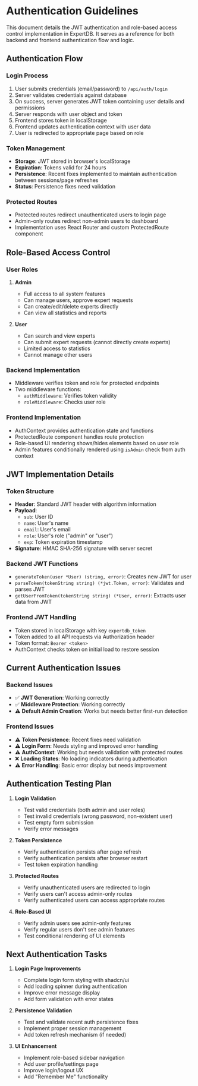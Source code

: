 # Authentication Guidelines

This document details the JWT authentication and role-based access control implementation in ExpertDB. It serves as a reference for both backend and frontend authentication flow and logic.

## Authentication Flow

### Login Process
1. User submits credentials (email/password) to `/api/auth/login`
2. Server validates credentials against database
3. On success, server generates JWT token containing user details and permissions
4. Server responds with user object and token
5. Frontend stores token in localStorage
6. Frontend updates authentication context with user data
7. User is redirected to appropriate page based on role

### Token Management
- **Storage**: JWT stored in browser's localStorage
- **Expiration**: Tokens valid for 24 hours
- **Persistence**: Recent fixes implemented to maintain authentication between sessions/page refreshes
- **Status**: Persistence fixes need validation

### Protected Routes
- Protected routes redirect unauthenticated users to login page
- Admin-only routes redirect non-admin users to dashboard
- Implementation uses React Router and custom ProtectedRoute component

## Role-Based Access Control

### User Roles
1. **Admin**
   - Full access to all system features
   - Can manage users, approve expert requests
   - Can create/edit/delete experts directly
   - Can view all statistics and reports

2. **User**
   - Can search and view experts
   - Can submit expert requests (cannot directly create experts)
   - Limited access to statistics
   - Cannot manage other users

### Backend Implementation
- Middleware verifies token and role for protected endpoints
- Two middleware functions:
  - `authMiddleware`: Verifies token validity
  - `roleMiddleware`: Checks user role

### Frontend Implementation
- AuthContext provides authentication state and functions
- ProtectedRoute component handles route protection
- Role-based UI rendering shows/hides elements based on user role
- Admin features conditionally rendered using `isAdmin` check from auth context

## JWT Implementation Details

### Token Structure
- **Header**: Standard JWT header with algorithm information
- **Payload**:
  - `sub`: User ID
  - `name`: User's name
  - `email`: User's email
  - `role`: User's role ("admin" or "user")
  - `exp`: Token expiration timestamp
- **Signature**: HMAC SHA-256 signature with server secret

### Backend JWT Functions
- `generateToken(user *User) (string, error)`: Creates new JWT for user
- `parseToken(tokenString string) (*jwt.Token, error)`: Validates and parses JWT
- `getUserFromToken(tokenString string) (*User, error)`: Extracts user data from JWT

### Frontend JWT Handling
- Token stored in localStorage with key `expertdb_token`
- Token added to all API requests via Authorization header
- Token format: `Bearer <token>`
- AuthContext checks token on initial load to restore session

## Current Authentication Issues

### Backend Issues
- ✅ **JWT Generation**: Working correctly
- ✅ **Middleware Protection**: Working correctly
- ⚠️ **Default Admin Creation**: Works but needs better first-run detection

### Frontend Issues
- ⚠️ **Token Persistence**: Recent fixes need validation
- ⚠️ **Login Form**: Needs styling and improved error handling
- ⚠️ **AuthContext**: Working but needs validation with protected routes
- ❌ **Loading States**: No loading indicators during authentication
- ⚠️ **Error Handling**: Basic error display but needs improvement

## Authentication Testing Plan

1. **Login Validation**
   - Test valid credentials (both admin and user roles)
   - Test invalid credentials (wrong password, non-existent user)
   - Test empty form submission
   - Verify error messages

2. **Token Persistence**
   - Verify authentication persists after page refresh
   - Verify authentication persists after browser restart
   - Test token expiration handling

3. **Protected Routes**
   - Verify unauthenticated users are redirected to login
   - Verify users can't access admin-only routes
   - Verify authenticated users can access appropriate routes

4. **Role-Based UI**
   - Verify admin users see admin-only features
   - Verify regular users don't see admin features
   - Test conditional rendering of UI elements

## Next Authentication Tasks

1. **Login Page Improvements**
   - Complete login form styling with shadcn/ui
   - Add loading spinner during authentication
   - Improve error message display
   - Add form validation with error states

2. **Persistence Validation**
   - Test and validate recent auth persistence fixes
   - Implement proper session management
   - Add token refresh mechanism (if needed)

3. **UI Enhancement**
   - Implement role-based sidebar navigation
   - Add user profile/settings page
   - Improve login/logout UX
   - Add "Remember Me" functionality